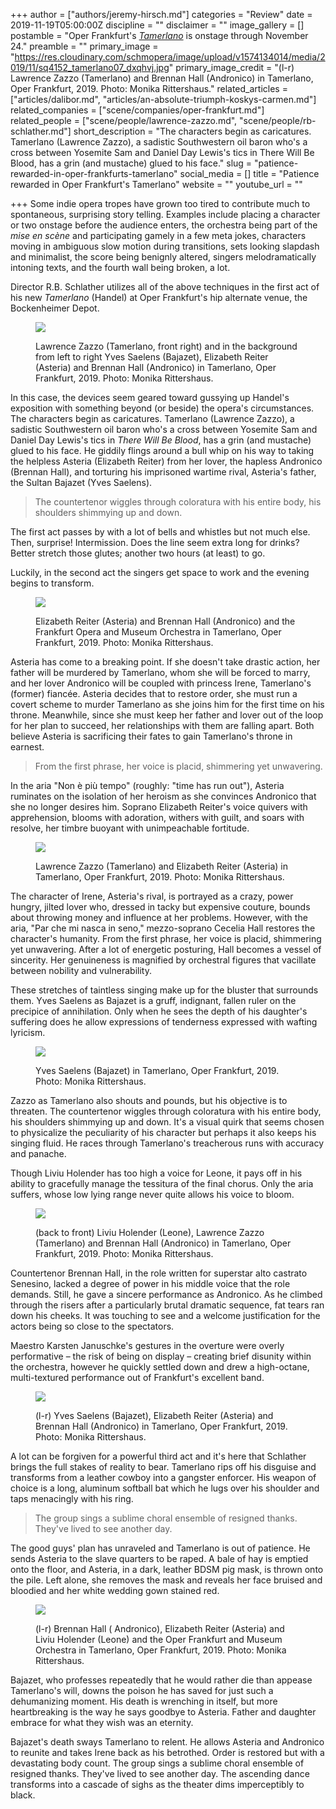+++
author = ["authors/jeremy-hirsch.md"]
categories = "Review"
date = 2019-11-19T05:00:00Z
discipline = ""
disclaimer = ""
image_gallery = []
postamble = "Oper Frankfurt's [_Tamerlano_](https://oper-frankfurt.de/de/spielplan/tamerlano/) is onstage through November 24."
preamble = ""
primary_image = "https://res.cloudinary.com/schmopera/image/upload/v1574134014/media/2019/11/sq4152_tamerlano07_dxqhvj.jpg"
primary_image_credit = "(l-r) Lawrence Zazzo (Tamerlano) and Brennan Hall (Andronico) in Tamerlano, Oper Frankfurt, 2019. Photo: Monika Rittershaus."
related_articles = ["articles/dalibor.md", "articles/an-absolute-triumph-koskys-carmen.md"]
related_companies = ["scene/companies/oper-frankfurt.md"]
related_people = ["scene/people/lawrence-zazzo.md", "scene/people/rb-schlather.md"]
short_description = "The characters begin as caricatures. Tamerlano (Lawrence Zazzo), a sadistic Southwestern oil baron who's a cross between Yosemite Sam and Daniel Day Lewis's tics in There Will Be Blood, has a grin (and mustache) glued to his face."
slug = "patience-rewarded-in-oper-frankfurts-tamerlano"
social_media = []
title = "Patience rewarded in Oper Frankfurt's Tamerlano"
website = ""
youtube_url = ""

+++
Some indie opera tropes have grown too tired to contribute much to spontaneous, surprising story telling. Examples include placing a character or two onstage before the audience enters, the orchestra being part of the _mise en scène_ and participating gamely in a few meta jokes, characters moving in ambiguous slow motion during transitions, sets looking slapdash and minimalist, the score being benignly altered, singers melodramatically intoning texts, and the fourth wall being broken, a lot.

Director R.B. Schlather utilizes all of the above techniques in the first act of his new _Tamerlano_ (Handel) at Oper Frankfurt's hip alternate venue, the Bockenheimer Depot.

<figure data-type="image">

![](https://res.cloudinary.com/schmopera/image/upload/v1574134024/media/2019/11/4156_tamerlano01_uykmn6.jpg)

<figcaption>Lawrence Zazzo (Tamerlano, front right) and in the background from left to right Yves Saelens (Bajazet), Elizabeth Reiter (Asteria) and Brennan Hall (Andronico) in Tamerlano, Oper Frankfurt, 2019. Photo: Monika Rittershaus.</figcaption>  
</figure>

In this case, the devices seem geared toward gussying up Handel's exposition with something beyond (or beside) the opera's circumstances. The characters begin as caricatures. Tamerlano (Lawrence Zazzo), a sadistic Southwestern oil baron who's a cross between Yosemite Sam and Daniel Day Lewis's tics in _There Will Be Blood_, has a grin (and mustache) glued to his face. He giddily flings around a bull whip on his way to taking the helpless Asteria (Elizabeth Reiter) from her lover, the hapless Andronico (Brennan Hall), and torturing his imprisoned wartime rival, Asteria's father, the Sultan Bajazet (Yves Saelens).

> The countertenor wiggles through coloratura with his entire body, his shoulders shimmying up and down.

The first act passes by with a lot of bells and whistles but not much else. Then, surprise! Intermission. Does the line seem extra long for drinks? Better stretch those glutes; another two hours (at least) to go.

Luckily, in the second act the singers get space to work and the evening begins to transform.

<figure data-type="image">

![](https://res.cloudinary.com/schmopera/image/upload/v1574134037/media/2019/11/4161_tamerlano08_spxopx.jpg)

<figcaption>Elizabeth Reiter (Asteria) and Brennan Hall (Andronico) and the Frankfurt Opera and Museum Orchestra in Tamerlano, Oper Frankfurt, 2019. Photo: Monika Rittershaus.</figcaption>  
</figure>

Asteria has come to a breaking point. If she doesn't take drastic action, her father will be murdered by Tamerlano, whom she will be forced to marry, and her lover Andronico will be coupled with princess Irene, Tamerlano's (former) fiancée. Asteria decides that to restore order, she must run a covert scheme to murder Tamerlano as she joins him for the first time on his throne. Meanwhile, since she must keep her father and lover out of the loop for her plan to succeed, her relationships with them are falling apart. Both believe Asteria is sacrificing their fates to gain Tamerlano's throne in earnest.

> From the first phrase, her voice is placid, shimmering yet unwavering.

In the aria "Non è più tempo" (roughly: "time has run out"), Asteria ruminates on the isolation of her heroism as she convinces Andronico that she no longer desires him. Soprano Elizabeth Reiter's voice quivers with apprehension, blooms with adoration, withers with guilt, and soars with resolve, her timbre buoyant with unimpeachable fortitude.

<figure data-type="image">

![](https://res.cloudinary.com/schmopera/image/upload/v1574134048/media/2019/11/4165_tamerlano14_qdurot.jpg)

<figcaption>Lawrence Zazzo (Tamerlano) and Elizabeth Reiter (Asteria) in Tamerlano, Oper Frankfurt, 2019. Photo: Monika Rittershaus.</figcaption>  
</figure>

The character of Irene, Asteria's rival, is portrayed as a crazy, power hungry, jilted lover who, dressed in tacky but expensive couture, bounds about throwing money and influence at her problems. However, with the aria, "Par che mi nasca in seno," mezzo-soprano Cecelia Hall restores the character's humanity. From the first phrase, her voice is placid, shimmering yet unwavering. After a lot of energetic posturing, Hall becomes a vessel of sincerity. Her genuineness is magnified by orchestral figures that vacillate between nobility and vulnerability.

These stretches of taintless singing make up for the bluster that surrounds them. Yves Saelens as Bajazet is a gruff, indignant, fallen ruler on the precipice of annihilation. Only when he sees the depth of his daughter's suffering does he allow expressions of tenderness expressed with wafting lyricism.

<figure data-type="image">

![](https://res.cloudinary.com/schmopera/image/upload/v1574134060/media/2019/11/4169_tamerlano18_h5451c.jpg)

<figcaption>Yves Saelens (Bajazet) in Tamerlano, Oper Frankfurt, 2019. Photo: Monika Rittershaus.</figcaption>  
</figure>

Zazzo as Tamerlano also shouts and pounds, but his objective is to threaten. The countertenor wiggles through coloratura with his entire body, his shoulders shimmying up and down. It's a visual quirk that seems chosen to physicalize the peculiarity of his character but perhaps it also keeps his singing fluid. He races through Tamerlano's treacherous runs with accuracy and panache.

Though Liviu Holender has too high a voice for Leone, it pays off in his ability to gracefully manage the tessitura of the final chorus. Only the aria suffers, whose low lying range never quite allows his voice to bloom.

<figure data-type="image">

![](https://res.cloudinary.com/schmopera/image/upload/v1574134071/media/2019/11/4150_tamerlano19_ucpr9z.jpg)

<figcaption>(back to front) Liviu Holender (Leone), Lawrence Zazzo (Tamerlano) and Brennan Hall (Andronico) in Tamerlano, Oper Frankfurt, 2019. Photo: Monika Rittershaus.</figcaption>  
</figure>

Countertenor Brennan Hall, in the role written for superstar alto castrato Senesino, lacked a degree of power in his middle voice that the role demands. Still, he gave a sincere performance as Andronico. As he climbed through the risers after a particularly brutal dramatic sequence, fat tears ran down his cheeks. It was touching to see and a welcome justification for the actors being so close to the spectators.

Maestro Karsten Januschke's gestures in the overture were overly performative – the risk of being on display – creating brief disunity within the orchestra, however he quickly settled down and drew a high-octane, multi-textured performance out of Frankfurt's excellent band.

<figure data-type="image">

![](https://res.cloudinary.com/schmopera/image/upload/v1574134097/media/2019/11/4171_tamerlano21_p6o8ow.jpg)

<figcaption>(l-r) Yves Saelens (Bajazet), Elizabeth Reiter (Asteria) and Brennan Hall (Andronico) in Tamerlano, Oper Frankfurt, 2019. Photo: Monika Rittershaus.</figcaption>  
</figure>

A lot can be forgiven for a powerful third act and it's here that Schlather brings the full stakes of reality to bear. Tamerlano rips off his disguise and transforms from a leather cowboy into a gangster enforcer. His weapon of choice is a long, aluminum softball bat which he lugs over his shoulder and taps menacingly with his ring.

> The group sings a sublime choral ensemble of resigned thanks. They've lived to see another day.

The good guys' plan has unraveled and Tamerlano is out of patience. He sends Asteria to the slave quarters to be raped. A bale of hay is emptied onto the floor, and Asteria, in a dark, leather BDSM pig mask, is thrown onto the pile. Left alone, she removes the mask and reveals her face bruised and bloodied and her white wedding gown stained red.

<figure data-type="image">

![](https://res.cloudinary.com/schmopera/image/upload/v1574135258/media/2019/11/4153_tamerlano06_lxje1z.jpg)

<figcaption>(l-r) Brennan Hall ( Andronico), Elizabeth Reiter (Asteria) and Liviu Holender (Leone) and the Oper Frankfurt and Museum Orchestra in Tamerlano, Oper Frankfurt, 2019. Photo: Monika Rittershaus.</figcaption>  
</figure>

Bajazet, who professes repeatedly that he would rather die than appease Tamerlano's will, downs the poison he has saved for just such a dehumanizing moment. His death is wrenching in itself, but more heartbreaking is the way he says goodbye to Asteria. Father and daughter embrace for what they wish was an eternity.

Bajazet's death sways Tamerlano to relent. He allows Asteria and Andronico to reunite and takes Irene back as his betrothed. Order is restored but with a devastating body count. The group sings a sublime choral ensemble of resigned thanks. They've lived to see another day. The ascending dance transforms into a cascade of sighs as the theater dims imperceptibly to black.